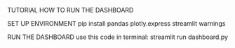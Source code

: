 TUTORIAL HOW TO RUN THE DASHBOARD

SET UP ENVIRONMENT
pip install pandas plotly.express streamlit warnings

RUN THE DASHBOARD
use this code in terminal:
streamlit run dashboard.py